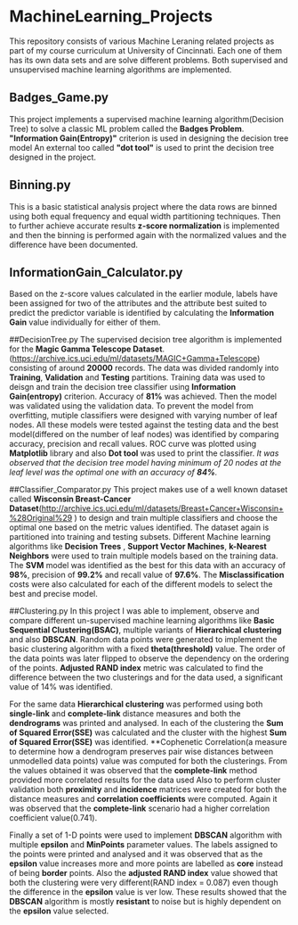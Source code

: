 # MachineLearning_Projects
This repository consists of various Machine Leraning related projects as part of my course curriculum at University of Cincinnati.
Each one of them has its own data sets and are solve different problems. 
Both supervised and unsupervised machine learning algorithms are implemented.

## Badges_Game.py
This project implements a supervised machine learning algorithm(Decision Tree) to solve a classic ML problem called the **Badges Problem**.
**"Information Gain(Entropy)"** criterion is used in designing the decision tree model
An external too called **"dot tool"** is used to print the decision tree designed in the project.

## Binning.py
This is a basic statistical analysis project where the data rows are binned using both equal frequency and equal width partitioning techniques.
Then to further achieve accurate results **z-score normalization** is implemented and then the binning is performed again with the normalized values and the difference have been documented.

## InformationGain_Calculator.py
Based on the z-score values calculated in the earlier module, labels have been assigned for two of the attributes and the attribute best suited to predict the predictor variable is identified by calculating the **Information Gain** value individually for either of them.

##DecisionTree.py
The supervised decision tree algorithm is implemented for the **Magic Gamma Telescope Dataset**. (https://archive.ics.uci.edu/ml/datasets/MAGIC+Gamma+Telescope) consisting of around **20000** records.
The data was divided randomly into **Training**, **Validation** and **Testing** partitions.
Training data was used to deisgn and train the decision tree classifier using **Information Gain(entropy)** criterion. Accuracy of **81%** was achieved. Then the model was validated using the validation data.
To prevent the model from overfitting, mutiple classifiers were designed with varying number of leaf nodes.
All these models were tested against the testing data and the best model(differed on the number of leaf nodes) was identified by comparing accuracy, precision and recall values.
ROC curve was plotted using **Matplotlib** library and also **Dot tool** was used to print the classifier.
*It was observed that the decision tree model having minimum of 20 nodes at the leaf level was the optimal one with an accuracy of **84%**.*

##Classifier_Comparator.py
This project makes use of a well known dataset called **Wisconsin Breast-Cancer Dataset**(http://archive.ics.uci.edu/ml/datasets/Breast+Cancer+Wisconsin+%28Original%29 ) to design and train multiple classifiers and choose the optimal one based on the metric values identified.
The dataset again is partitioned into training and testing subsets.
Different Machine learning algorithms like **Decision Trees** , **Support Vector Machines**, **k-Nearest Neighbors** were used to train multiple models based on the training data.
The **SVM** model was identified as the best for this data with an accuracy of **98%**, precision of **99.2%** and recall value of **97.6%**.
The **Misclassification** costs were also calculated for each of the different models to select the best and precise model.

##Clustering.py
In this project I was able to implement, observe and compare different un-supervised machine learning algorithms like **Basic Sequential Clustering(BSAC)**, multiple variants of **Hierarchical clustering** and also **DBSCAN**.
Random data points were generated to implement the basic clustering algorithm with a fixed **theta(threshold)** value. The order of the data points was later flipped to observe the dependency on the ordering of the points. **Adjusted RAND index** metric was calculated to find the difference between the two clusterings and for the data used, a significant value of 14% was identified.

For the same data **Hierarchical clustering** was performed using both **single-link** and **complete-link** distance measures and both the **dendrograms** was printed and analysed.
In each of the clustering the **Sum of Squared Error(SSE)** was calculated and the cluster with the highest **Sum of Squared Error(SSE)** was identified.
**Cophenetic Correlation(a measure to determine how a dendrogram preserves pair wise distances between unmodelled data points) value was computed for both the clusterings. From the values obtained it was observed that the **complete-link** method provided more correlated results for the data used
Also to perform cluster validation both **proximity** and **incidence** matrices were created for both the distance measures and **correlation coefficients** were computed. Again it was observed that the **complete-link** scenario had a higher correlation coefficient value(0.741).

Finally a set of 1-D points were used to implement **DBSCAN** algorithm with multiple **epsilon** and **MinPoints** parameter values.
The labels assigned to the points were printed and analysed and it was observed that as the **epsilon** value increases more and more points are labelled as **core** instead of being **border** points. Also the **adjusted RAND index** value showed that both the clustering were very different(RAND index = 0.087) even though the difference in the **epsilon** value is ver low.
These results showed that the **DBSCAN** algorithm is mostly **resistant** to noise but is highly dependent on the **epsilon** value selected.
